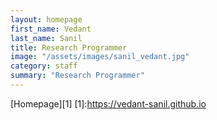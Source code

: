 ```yaml
---
layout: homepage
first_name: Vedant
last_name: Sanil
title: Research Programmer
image: "/assets/images/sanil_vedant.jpg"
category: staff
summary: "Research Programmer"
---
```


[Homepage][1]
[1]:<https://vedant-sanil.github.io>
